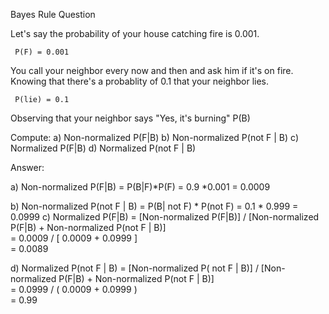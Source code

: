 Bayes Rule Question


Let's say the probability of your house catching fire is 0.001.
     
     P(F) = 0.001

You call your neighbor every now and then and ask him if it's on fire.
Knowing that there's a probablity of 0.1 that your neighbor lies.
     
     P(lie) = 0.1

Observing that your neighbor says "Yes, it's burning"
     P(B)


Compute:
  a) Non-normalized P(F|B)
  b) Non-normalized P(not F | B)
  c) Normalized P(F|B)
  d) Normalized P(not F | B)


Answer:

a) Non-normalized P(F|B) = P(B|F)*P(F)
                         =  0.9  *0.001 = 0.0009

b) Non-normalized P(not F | B) = P(B| not F) * P(not F)
                               =     0.1     * 0.999
                               = 0.0999
c) Normalized P(F|B) =   [Non-normalized P(F|B)] / [Non-normalized P(F|B)  +  Non-normalized P(not F | B)]   
                     =          0.0009           / [        0.0009         +             0.0999          ]                           
                     =   0.0089

d) Normalized P(not F | B) = [Non-normalized P( not F | B)] / [Non-normalized P(F|B)  +  Non-normalized P(not F | B)]  
                           =          0.0999                / (        0.0009         +             0.0999          )                           
                           =   0.99
